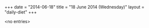 +++
date = "2014-06-18"
title = "18 June 2014 (Wednesday)"
layout = "daily-diet"
+++

<p>&lt;no entries&gt;</p>